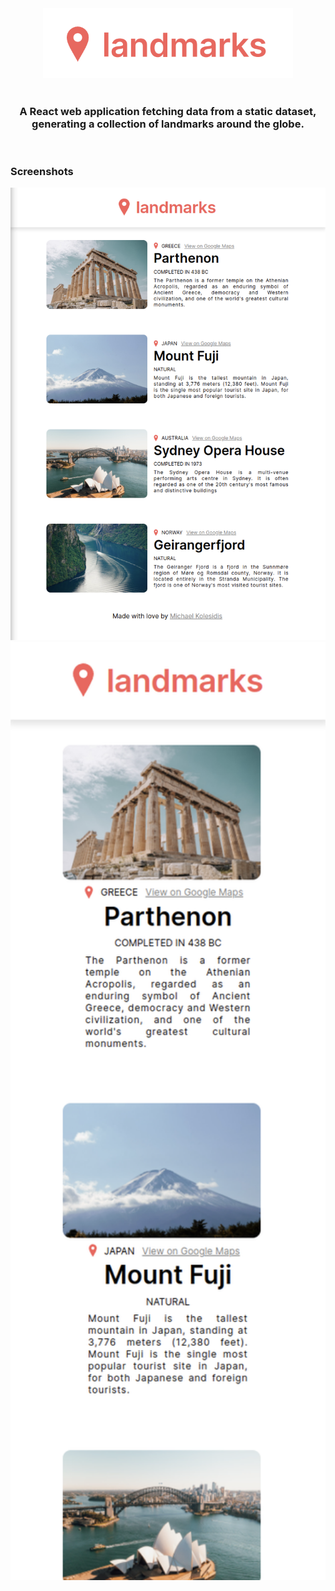 <div align="center">
  <img src="./images/logo.png" width="400px" />
</div>

<br>

<h3 align="center">A React web application fetching data from a static dataset, generating a collection of landmarks around the globe.</h3>

<br>

### Screenshots

<img src="./images/screenshot.png" width="600px" />

<img src="./images/screenshot-mobile.png" width="600px" />